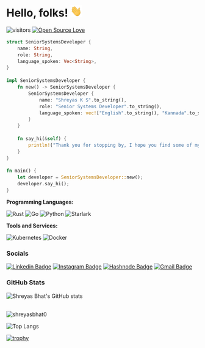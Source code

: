 Hello, folks! <img src="https://raw.githubusercontent.com/shreyasbhat0/shreyasbhat0/main/wave.gif" width="30px" height="30px" />
========================

 ![visitors](https://visitor-badge.laobi.icu/badge?page_id=shreyasbhat0.shreyasbhat0)
[![Open Source Love](https://badges.frapsoft.com/os/v1/open-source.svg?v=102)](https://github.com/ellerbrock/open-source-badge/)

```rust
struct SeniorSystemsDeveloper {
    name: String,
    role: String,
    language_spoken: Vec<String>,
}

impl SeniorSystemsDeveloper {
    fn new() -> SeniorSystemsDeveloper {
        SeniorSystemsDeveloper {
            name: "Shreyas K S".to_string(),
            role: "Senior Systems Developer".to_string(),
            language_spoken: vec!["English".to_string(), "Kannada".to_string(),"Tamil".to_string(),"Hindi".to_string(),"Malayalam".to_string()],
        }
    }

    fn say_hi(&self) {
        println!("Thank you for stopping by, I hope you find some of my projects intriguing.");
    }
}

fn main() {
    let developer = SeniorSystemsDeveloper::new();
    developer.say_hi();
}

```

**Programming Languages:**

![Rust](https://img.shields.io/badge/Code-Rust-informational?style=flat&logo=rust&logoColor=white&color=6aa6f8)
![Go](https://img.shields.io/badge/Code-Go-informational?style=flat&logo=go&logoColor=white&color=6aa6f8)
![Python](https://img.shields.io/badge/Code-Python-informational?style=flat&logo=python&logoColor=white&color=6aa6f8)
![Starlark](https://img.shields.io/badge/Code-Starlark-informational?style=flat&logo=starlark&logoColor=white&color=6aa6f8)


**Tools and Services:**

![Kubernetes](https://img.shields.io/badge/Tools-Kubernetes-informational?style=flat&logo=kubernetes&logoColor=white&color=6aa6f8)
![Docker](https://img.shields.io/badge/Tools-Docker-informational?style=flat&logo=docker&logoColor=white&color=6aa6f8)



### Socials
[![Linkedin Badge](https://img.shields.io/badge/-shreyas_ks-blue?style=flat-square&logo=Linkedin&logoColor=white&link=https://www.linkedin.com/in/anirudhemmadi/)](https://www.linkedin.com/in/shreyas-ks/)
[![Instagram Badge](https://img.shields.io/badge/-shreyas_s_bha-purple?style=flat-square&logo=instagram&logoColor=white&link=https://instagram.com/kanna6501/)](https://instagram.com/shreyas_s_bhat)
[![Hashnode Badge](https://img.shields.io/badge/-@themissingsemicolon-03a57a?style=flat-square&labelColor=000000&logo=Medium&link=https://medium.com/@aemmadi/)](https://hashnode.com/@themissingsemicolon)
[![Gmail Badge](https://img.shields.io/badge/-ks.shreyas0@gmail.com-c14438?style=flat-square&logo=Gmail&logoColor=white&link=mailto:kanna6501@gmail.com)](mailto:ks.shreyas0@gmail.com)






### GitHub Stats
![Shreyas Bhat's GitHub stats](https://github-readme-stats.vercel.app/api?username=shreyasbhat0&show_icons=true&theme=radical)


<br>

<img src="https://github-readme-streak-stats.herokuapp.com/?user=shreyasbhat0&theme=radical" alt="shreyasbhat0" style="max-height: 200px; object-fit: contain;"/>
<br>

![Top Langs](https://github-readme-stats.vercel.app/api/top-langs/?username=shreyasbhat0&hide_progress=true)
<div>

[![trophy](https://github-profile-trophy.vercel.app/?username=shreyasbhat0)](https://github.com/ryo-ma/github-profile-trophy)

</div>
